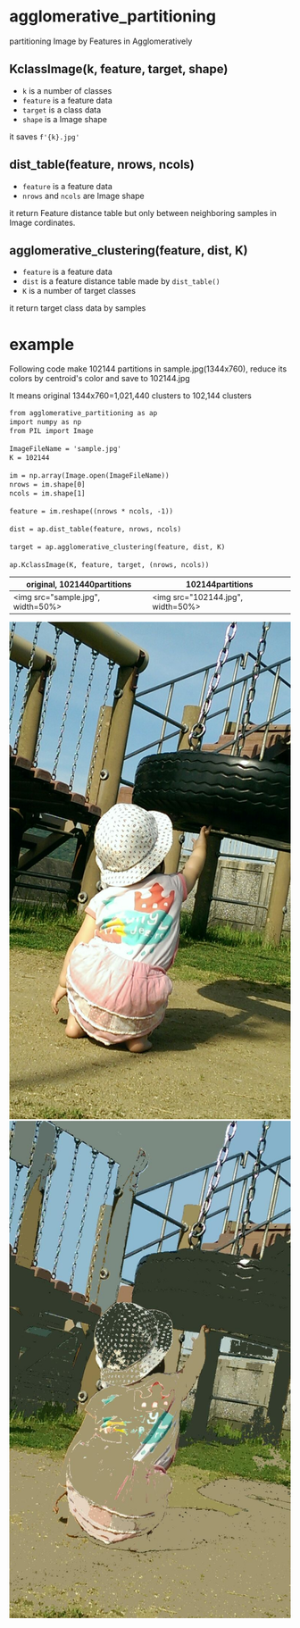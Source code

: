 # agglomerative_partitioning

partitioning Image by Features in Agglomeratively

## KclassImage(k, feature, target, shape)

- `k` is a number of classes
- `feature` is a feature data
- `target` is a class data
- `shape` is a Image shape

it saves `f'{k}.jpg'`

## dist_table(feature, nrows, ncols)

- `feature` is a feature data
- `nrows` and `ncols` are Image shape

it return Feature distance table but only between neighboring samples in Image cordinates.

## agglomerative_clustering(feature, dist, K)

- `feature` is a feature data
- `dist` is a feature distance table made by `dist_table()`
- `K` is a number of target classes

it return target class data by samples

# example

Following code make 102144 partitions in sample.jpg(1344x760), reduce its colors by centroid's color and save to 102144.jpg

It means original 1344x760=1,021,440 clusters to 102,144 clusters
  
```{python}
from agglomerative_partitioning as ap
import numpy as np
from PIL import Image

ImageFileName = 'sample.jpg'
K = 102144

im = np.array(Image.open(ImageFileName))
nrows = im.shape[0]
ncols = im.shape[1]

feature = im.reshape((nrows * ncols, -1))

dist = ap.dist_table(feature, nrows, ncols)

target = ap.agglomerative_clustering(feature, dist, K)

ap.KclassImage(K, feature, target, (nrows, ncols))
```

|original, 1021440partitions | 102144partitions |
| --- | --- |
|<img src="sample.jpg", width=50%></img>|<img src="102144.jpg", width=50%></img>|
![original(204288 partitions)](sample.jpg) ![=>(102144 partitions)](102144.jpg)
